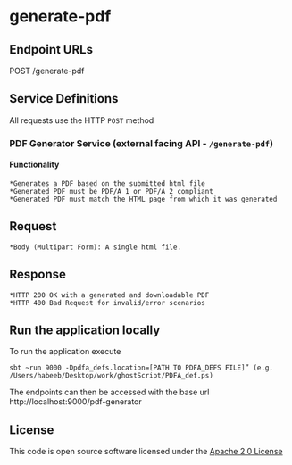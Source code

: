 
# generate-pdf


## Endpoint URLs
POST /generate-pdf

## Service Definitions

All requests use the HTTP `POST` method

### PDF Generator Service (external facing API - `/generate-pdf`)

#### Functionality

	*Generates a PDF based on the submitted html file
	*Generated PDF must be PDF/A 1 or PDF/A 2 compliant
	*Generated PDF must match the HTML page from which it was generated

## Request
	*Body (Multipart Form): A single html file. 

## Response
	*HTTP 200 OK with a generated and downloadable PDF
	*HTTP 400 Bad Request for invalid/error scenarios

## Run the application locally

To run the application execute

```
sbt ~run 9000 -Dpdfa_defs.location=[PATH TO PDFA_DEFS FILE]” (e.g. /Users/habeeb/Desktop/work/ghostScript/PDFA_def.ps)
```

The endpoints can then be accessed with the base url http://localhost:9000/pdf-generator


## License

This code is open source software licensed under the [Apache 2.0 License]("http://www.apache.org/licenses/LICENSE-2.0.html")

